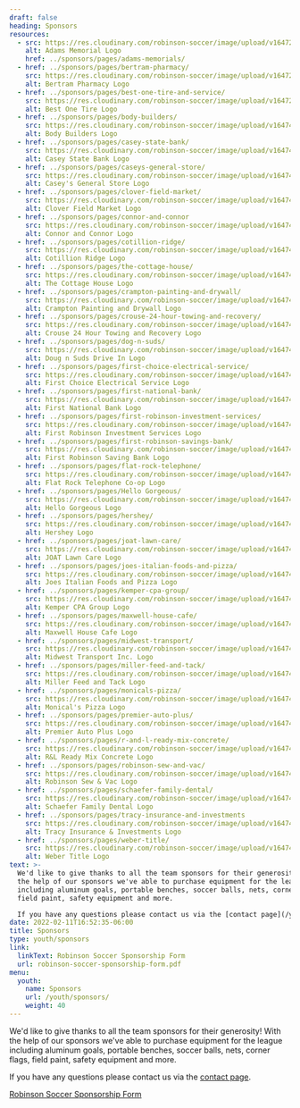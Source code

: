 ```yaml
---
draft: false
heading: Sponsors
resources:
  - src: https://res.cloudinary.com/robinson-soccer/image/upload/v1647271408/Youth/Sponsors/adams_memorials_zklfkb.png
    alt: Adams Memorial Logo
    href: ../sponsors/pages/adams-memorials/
  - href: ../sponsors/pages/bertram-pharmacy/
    src: https://res.cloudinary.com/robinson-soccer/image/upload/v1647271424/Youth/Sponsors/bertram_pharmacy_r7nom8.png
    alt: Bertram Pharmacy Logo
  - href: ../sponsors/pages/best-one-tire-and-service/
    src: https://res.cloudinary.com/robinson-soccer/image/upload/v1647271436/Youth/Sponsors/best_one_tire_and_service_x3ndry.png
    alt: Best One Tire Logo
  - href: ../sponsors/pages/body-builders/
    src: https://res.cloudinary.com/robinson-soccer/image/upload/v1647438581/Youth/Sponsors/body_builders_f9pfj4.png
    alt: Body Builders Logo
  - href: ../sponsors/pages/casey-state-bank/
    src: https://res.cloudinary.com/robinson-soccer/image/upload/v1647438600/Youth/Sponsors/casey_state_bank_ao2cco.png
    alt: Casey State Bank Logo
  - href: ../sponsors/pages/caseys-general-store/
    src: https://res.cloudinary.com/robinson-soccer/image/upload/v1647438666/Youth/Sponsors/caseys_general_store_t4kcb5.png
    alt: Casey's General Store Logo
  - href: ../sponsors/pages/clover-field-market/
    src: https://res.cloudinary.com/robinson-soccer/image/upload/v1647438724/Youth/Sponsors/clover_field_market_srzywm.png
    alt: Clover Field Market Logo
  - href: ../sponsors/pages/connor-and-connor
    src: https://res.cloudinary.com/robinson-soccer/image/upload/v1647438802/Youth/Sponsors/connor_connor_consulting_engineers_land_surveyors_dvsans.png
    alt: Connor and Connor Logo
  - href: ../sponsors/pages/cotillion-ridge/
    src: https://res.cloudinary.com/robinson-soccer/image/upload/v1647439244/Youth/Sponsors/cotillion_ridge_ch7g9t.png
    alt: Cotillion Ridge Logo
  - href: ../sponsors/pages/the-cottage-house/
    src: https://res.cloudinary.com/robinson-soccer/image/upload/v1647438882/Youth/Sponsors/the_cottage_house_l3ej8j.png
    alt: The Cottage House Logo
  - href: ../sponsors/pages/crampton-painting-and-drywall/
    src: https://res.cloudinary.com/robinson-soccer/image/upload/v1647438904/Youth/Sponsors/crampton_painting_drywall_y8kmkm.png
    alt: Crampton Painting and Drywall Logo
  - href: ../sponsors/pages/crouse-24-hour-towing-and-recovery/
    src: https://res.cloudinary.com/robinson-soccer/image/upload/v1647438926/Youth/Sponsors/crouse-24-hour-towing-and-recovery_lz59y5.png
    alt: Crouse 24 Hour Towing and Recovery Logo
  - href: ../sponsors/pages/dog-n-suds/
    src: https://res.cloudinary.com/robinson-soccer/image/upload/v1647438941/Youth/Sponsors/dog_n_suds_s6zqka.png
    alt: Doug n Suds Drive In Logo
  - href: ../sponsors/pages/first-choice-electrical-service/
    src: https://res.cloudinary.com/robinson-soccer/image/upload/v1647438970/Youth/Sponsors/first_choice_electrical_service_bf7dfg.png
    alt: First Choice Electrical Service Logo
  - href: ../sponsors/pages/first-national-bank/
    src: https://res.cloudinary.com/robinson-soccer/image/upload/v1647438989/Youth/Sponsors/first_national_bank_mte6yg.png
    alt: First National Bank Logo
  - href: ../sponsors/pages/first-robinson-investment-services/
    src: https://res.cloudinary.com/robinson-soccer/image/upload/v1647439029/Youth/Sponsors/first_robinson_investment_services_qbtalo.png
    alt: First Robinson Investment Services Logo
  - href: ../sponsors/pages/first-robinson-savings-bank/
    src: https://res.cloudinary.com/robinson-soccer/image/upload/v1647439070/Youth/Sponsors/first_robinson_savings_bank_m3jxcs.png
    alt: First Robinson Saving Bank Logo
  - href: ../sponsors/pages/flat-rock-telephone/
    src: https://res.cloudinary.com/robinson-soccer/image/upload/v1647439084/Youth/Sponsors/flat_rock_telephone_co-op_kgbewo.png
    alt: Flat Rock Telephone Co-op Logo
  - href: ../sponsors/pages/Hello Gorgeous/
    src: https://res.cloudinary.com/robinson-soccer/image/upload/v1647439100/Youth/Sponsors/hello_gorgeous_rp6tmo.png
    alt: Hello Gorgeous Logo
  - href: ../sponsors/pages/hershey/
    src: https://res.cloudinary.com/robinson-soccer/image/upload/v1647439312/Youth/Sponsors/hershey_dofgff.png
    alt: Hershey Logo
  - href: ../sponsors/pages/joat-lawn-care/
    src: https://res.cloudinary.com/robinson-soccer/image/upload/v1647439331/Youth/Sponsors/joat-lawn-care_o7y4mt.png
    alt: JOAT Lawn Care Logo
  - href: ../sponsors/pages/joes-italian-foods-and-pizza/
    src: https://res.cloudinary.com/robinson-soccer/image/upload/v1647439413/Youth/Sponsors/joes_italian_foods_pizza_czubni.png
    alt: Joes Italian Foods and Pizza Logo
  - href: ../sponsors/pages/kemper-cpa-group/
    src: https://res.cloudinary.com/robinson-soccer/image/upload/v1647439433/Youth/Sponsors/kemper_cpa_group_dtgv62.png
    alt: Kemper CPA Group Logo
  - href: ../sponsors/pages/maxwell-house-cafe/
    src: https://res.cloudinary.com/robinson-soccer/image/upload/v1647439509/Youth/Sponsors/maxwell_house_cafe_ixrjsb.png
    alt: Maxwell House Cafe Logo
  - href: ../sponsors/pages/midwest-transport/
    src: https://res.cloudinary.com/robinson-soccer/image/upload/v1647439532/Youth/Sponsors/midwest-transport-inc_i77u0c.png
    alt: Midwest Transport Inc. Logo
  - href: ../sponsors/pages/miller-feed-and-tack/
    src: https://res.cloudinary.com/robinson-soccer/image/upload/v1647439866/Youth/Sponsors/miller-feed-tack_kns18q.png
    alt: Miller Feed and Tack Logo
  - href: ../sponsors/pages/monicals-pizza/
    src: https://res.cloudinary.com/robinson-soccer/image/upload/v1647439895/Youth/Sponsors/monicals_pizza_tufhh5.png
    alt: Monical's Pizza Logo
  - href: ../sponsors/pages/premier-auto-plus/
    src: https://res.cloudinary.com/robinson-soccer/image/upload/v1647439936/Youth/Sponsors/premier-auto-plus_t1vb0k.png
    alt: Premier Auto Plus Logo
  - href: ../sponsors/pages/r-and-l-ready-mix-concrete/
    src: https://res.cloudinary.com/robinson-soccer/image/upload/v1647439966/Youth/Sponsors/rl_ready_mix_concrete_tr41kl.png
    alt: R&L Ready Mix Concrete Logo
  - href: ../sponsors/pages/robinson-sew-and-vac/
    src: https://res.cloudinary.com/robinson-soccer/image/upload/v1647440133/Youth/Sponsors/robinson_sew_and_vac_vlzlpz.png
    alt: Robinson Sew & Vac Logo
  - href: ../sponsors/pages/schaefer-family-dental/
    src: https://res.cloudinary.com/robinson-soccer/image/upload/v1647440167/Youth/Sponsors/schaefer_family_dental_upxvbc.png
    alt: Schaefer Family Dental Logo
  - href: ../sponsors/pages/tracy-insurance-and-investments
    src: https://res.cloudinary.com/robinson-soccer/image/upload/v1647440202/Youth/Sponsors/tracy_insurance_investments_h7ppgg.png
    alt: Tracy Insurance & Investments Logo
  - href: ../sponsors/pages/weber-title/
    src: https://res.cloudinary.com/robinson-soccer/image/upload/v1647440239/Youth/Sponsors/weber_title_rd4bqf.png
    alt: Weber Title Logo
text: >-
  We'd like to give thanks to all the team sponsors for their generosity!  With
  the help of our sponsors we've able to purchase equipment for the league
  including aluminum goals, portable benches, soccer balls, nets, corner flags,
  field paint, safety equipment and more.

  If you have any questions please contact us via the [contact page](/youth/contact/).
date: 2022-02-11T16:52:35-06:00
title: Sponsors
type: youth/sponsors
link:
  linkText: Robinson Soccer Sponsorship Form
  url: robinson-soccer-sponsorship-form.pdf
menu:
  youth:
    name: Sponsors
    url: /youth/sponsors/
    weight: 40
---
```

We'd like to give thanks to all the team sponsors for their generosity!  With the help of our sponsors we've able to purchase equipment for the league including aluminum goals, portable benches, soccer balls, nets, corner flags, field paint, safety equipment and more.

If you have any questions please contact us via the [contact page](/youth/contact/).

[Robinson Soccer Sponsorship Form](robinson-soccer-sponsorship-form.pdf)